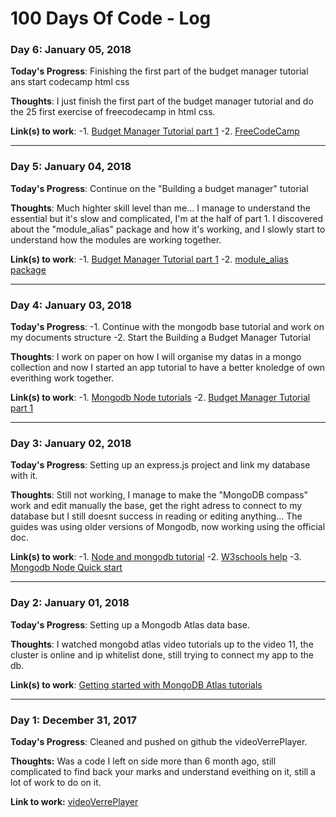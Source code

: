 # 100 Days Of Code - Log

### Day 6: January 05, 2018 

**Today's Progress**: Finishing the first part of the budget manager tutorial ans start codecamp html css

**Thoughts**: I just finish the first part of the budget manager tutorial and do the 25 first exercise of freecodecamp in html css.

**Link(s) to work**: 
-1. [Budget Manager Tutorial part 1](https://codeburst.io/building-a-budget-manager-with-vue-js-and-node-js-part-i-f3d7311822a8)
-2. [FreeCodeCamp](https://www.freecodecamp.org/challenges/nest-an-anchor-element-within-a-paragraph)

-------------

### Day 5: January 04, 2018 

**Today's Progress**: Continue on the "Building a budget manager" tutorial

**Thoughts**: Much highter skill level than me... I manage to understand the essential but it's slow and complicated, I'm at the half of part 1.
I discovered about the "module_alias" package and how it's working, and I slowly start to understand how the modules are working together. 

**Link(s) to work**: 
-1. [Budget Manager Tutorial part 1](https://codeburst.io/building-a-budget-manager-with-vue-js-and-node-js-part-i-f3d7311822a8)
-2. [module_alias package](https://www.npmjs.com/package/module-alias)

-------------

### Day 4: January 03, 2018 

**Today's Progress**: -1. Continue with the mongodb base tutorial and work on my documents structure
-2. Start the Building a Budget Manager Tutorial

**Thoughts**: I work on paper on how I will organise my datas in a mongo collection and now I started an app tutorial to have a better knoledge of own everithing work together.

**Link(s) to work**: 
-1. [Mongodb Node tutorials](http://mongodb.github.io/node-mongodb-native/3.0/tutorials/projections/)
-2. [Budget Manager Tutorial part 1](https://codeburst.io/building-a-budget-manager-with-vue-js-and-node-js-part-i-f3d7311822a8)

-------------

### Day 3: January 02, 2018 

**Today's Progress**: Setting up an express.js project and link my database with it.

**Thoughts**: Still not working, I manage to make the "MongoDB compass" work and edit manually the base, get the right adress to connect to my database but I still doesnt success in reading or editing anything...
The guides was using older versions of Mongodb, now working using the official doc.

**Link(s) to work**:
-1. [Node and mongodb tutorial](https://zestedesavoir.com/tutoriels/312/debuter-avec-mongodb-pour-node-js/)
-2. [W3schools help](https://www.w3schools.com/nodejs/nodejs_mongodb.asp)
-3. [Mongodb Node Quick start](http://mongodb.github.io/node-mongodb-native/3.0/quick-start/quick-start/)

-------------

### Day 2: January 01, 2018 

**Today's Progress**: Setting up a Mongodb Atlas data base.

**Thoughts**: I watched mongobd atlas video tutorials up to the video 11, the cluster is online and ip whitelist done, still trying to connect my app to the db.

**Link(s) to work**: [ Getting started with MongoDB Atlas tutorials](https://www.youtube.com/watch?v=tpz-6Trd1UI&list=PL4RCxklHWZ9smTpR3hUdq53Su601yCPLj&index=8)

-------------

### Day 1: December 31, 2017

**Today's Progress**: Cleaned and pushed on github the videoVerrePlayer.

**Thoughts:** Was a code I left on side more than 6 month ago, still complicated to find back your marks and understand eveithing on it, still a lot of work to do on it.

**Link to work:** [videoVerrePlayer](https://github.com/LeoMarius/videoVerrePlayer)

